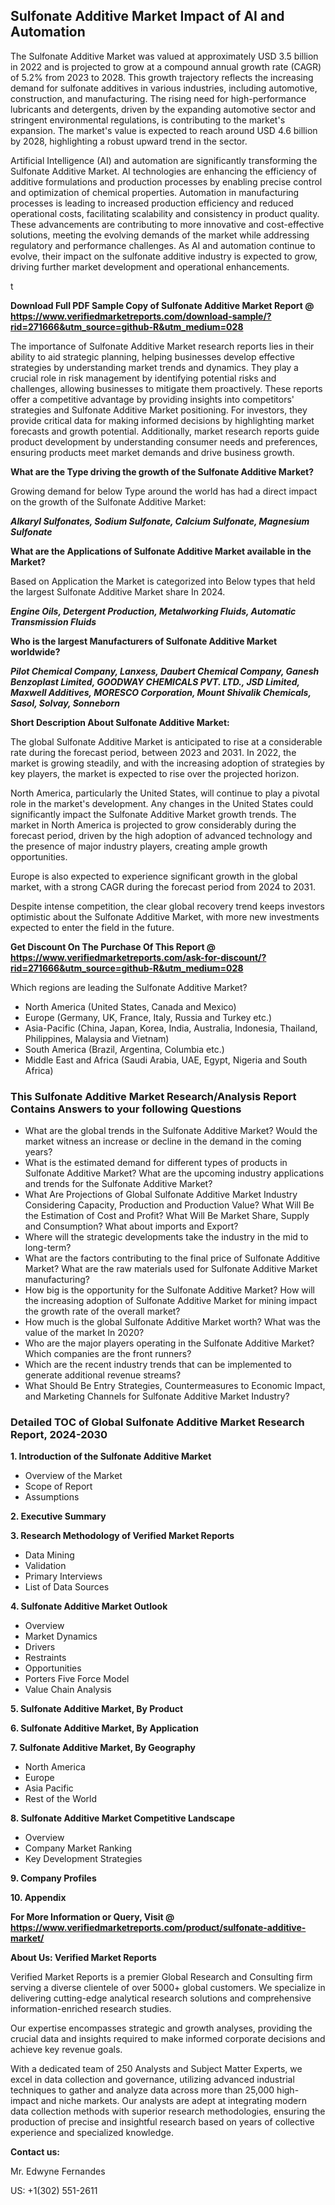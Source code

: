 <h2>Sulfonate Additive Market Impact of AI and Automation</h2><p>The Sulfonate Additive Market was valued at approximately USD 3.5 billion in 2022 and is projected to grow at a compound annual growth rate (CAGR) of 5.2% from 2023 to 2028. This growth trajectory reflects the increasing demand for sulfonate additives in various industries, including automotive, construction, and manufacturing. The rising need for high-performance lubricants and detergents, driven by the expanding automotive sector and stringent environmental regulations, is contributing to the market's expansion. The market's value is expected to reach around USD 4.6 billion by 2028, highlighting a robust upward trend in the sector.</p><p>Artificial Intelligence (AI) and automation are significantly transforming the Sulfonate Additive Market. AI technologies are enhancing the efficiency of additive formulations and production processes by enabling precise control and optimization of chemical properties. Automation in manufacturing processes is leading to increased production efficiency and reduced operational costs, facilitating scalability and consistency in product quality. These advancements are contributing to more innovative and cost-effective solutions, meeting the evolving demands of the market while addressing regulatory and performance challenges. As AI and automation continue to evolve, their impact on the sulfonate additive industry is expected to grow, driving further market development and operational enhancements.</p>t</p><p id="" class=""><strong>Download Full PDF Sample Copy of Sulfonate Additive Market Report @ <a href="https://www.verifiedmarketreports.com/download-sample/?rid=271666&utm_source=github-R&utm_medium=028" target="_blank">https://www.verifiedmarketreports.com/download-sample/?rid=271666&utm_source=github-R&utm_medium=028</a></strong></p><p>The importance of&nbsp;Sulfonate Additive Market research reports lies in their ability to aid strategic planning, helping businesses develop effective strategies by understanding market trends and dynamics. They play a crucial role in risk management by identifying potential risks and challenges, allowing businesses to mitigate them proactively. These reports offer a competitive advantage by providing insights into competitors' strategies and Sulfonate Additive Market positioning. For investors, they provide critical data for making informed decisions by highlighting market forecasts and growth potential. Additionally, market research reports guide product development by understanding consumer needs and preferences, ensuring products meet market demands and drive business growth.</p><p><strong>What are the&nbsp;Type driving the growth of the Sulfonate Additive Market?</strong></p><p id="" class="">Growing demand for below Type around the world has had a direct impact on the growth of the Sulfonate Additive Market:</p><em><strong>Alkaryl Sulfonates, Sodium Sulfonate, Calcium Sulfonate, Magnesium Sulfonate</strong></em></p><strong>What are the&nbsp;Applications&nbsp;of Sulfonate Additive Market available in the Market?</strong></p><p id="" class="">Based on Application the Market is categorized into Below types that held the largest Sulfonate Additive Market share In 2024.</p><em><strong>Engine Oils, Detergent Production, Metalworking Fluids, Automatic Transmission Fluids</strong></em></p><strong>Who is the largest Manufacturers of Sulfonate Additive Market worldwide?</strong></p><p><em><strong>Pilot Chemical Company, Lanxess, Daubert Chemical Company, Ganesh Benzoplast Limited, GOODWAY CHEMICALS PVT. LTD., JSD Limited, Maxwell Additives, MORESCO Corporation, Mount Shivalik Chemicals, Sasol, Solvay, Sonneborn</strong></em></p><p id="" class=""><strong>Short Description About Sulfonate Additive Market:</strong></p><p>The global Sulfonate Additive Market is anticipated to rise at a considerable rate during the forecast period, between 2023 and 2031. In 2022, the market is growing steadily, and with the increasing adoption of strategies by key players, the market is expected to rise over the projected horizon.</p><p>North America, particularly the United States, will continue to play a pivotal role in the market's development. Any changes in the United States could significantly impact the Sulfonate Additive Market growth trends. The market in North America is projected to grow considerably during the forecast period, driven by the high adoption of advanced technology and the presence of major industry players, creating ample growth opportunities.</p><p>Europe is also expected to experience significant growth in the global market, with a strong CAGR during the forecast period from 2024 to 2031.</p><p>Despite intense competition, the clear global recovery trend keeps investors optimistic about the Sulfonate Additive Market, with more new investments expected to enter the field in the future.</p><p id="" class=""><strong>Get Discount On The Purchase Of This Report @ <a href="https://www.verifiedmarketreports.com/ask-for-discount/?rid=271666&utm_source=github-R&utm_medium=028" target="_blank">https://www.verifiedmarketreports.com/ask-for-discount/?rid=271666&utm_source=github-R&utm_medium=028</a></strong></p>Which regions are leading the Sulfonate Additive Market?</p><ul><li>North America (United States, Canada and Mexico)</li><li>Europe (Germany, UK, France, Italy, Russia and Turkey etc.)</li><li>Asia-Pacific (China, Japan, Korea, India, Australia, Indonesia, Thailand, Philippines, Malaysia and Vietnam)</li><li>South America (Brazil, Argentina, Columbia etc.)</li><li>Middle East and Africa (Saudi Arabia, UAE, Egypt, Nigeria and South Africa)</li></ul><h3 id="" class="">This Sulfonate Additive Market Research/Analysis Report Contains Answers to your following Questions</h3><ul><li>What are the global trends in the Sulfonate Additive Market? Would the market witness an increase or decline in the demand in the coming years?</li><li>What is the estimated demand for different types of products in Sulfonate Additive Market? What are the upcoming industry applications and trends for the Sulfonate Additive Market?</li><li>What Are Projections of Global Sulfonate Additive Market Industry Considering Capacity, Production and Production Value? What Will Be the Estimation of Cost and Profit? What Will Be Market Share, Supply and Consumption? What about imports and Export?</li><li>Where will the strategic developments take the industry in the mid to long-term?</li><li>What are the factors contributing to the final price of Sulfonate Additive Market? What are the raw materials used for Sulfonate Additive Market manufacturing?</li><li>How big is the opportunity for the Sulfonate Additive Market? How will the increasing adoption of Sulfonate Additive Market for mining impact the growth rate of the overall market?</li><li>How much is the global Sulfonate Additive Market worth? What was the value of the market In 2020?</li><li>Who are the major players operating in the Sulfonate Additive Market? Which companies are the front runners?</li><li>Which are the recent industry trends that can be implemented to generate additional revenue streams?</li><li>What Should Be Entry Strategies, Countermeasures to Economic Impact, and Marketing Channels for Sulfonate Additive Market Industry?</li></ul><h3 id="" class="">Detailed TOC of Global Sulfonate Additive Market Research Report, 2024-2030</h3><p id="" class=""><strong>1. Introduction of the Sulfonate Additive Market</strong></p><ul><li>Overview of the Market</li><li>Scope of Report</li><li>Assumptions</li></ul><p id="" class=""><strong>2. Executive Summary</strong></p><p id="" class=""><strong>3. Research Methodology of Verified Market Reports</strong></p><ul><li>Data Mining</li><li>Validation</li><li>Primary Interviews</li><li>List of Data Sources</li></ul><p id="" class=""><strong>4. Sulfonate Additive Market Outlook</strong></p><ul><li>Overview</li><li>Market Dynamics</li><li>Drivers</li><li>Restraints</li><li>Opportunities</li><li>Porters Five Force Model</li><li>Value Chain Analysis</li></ul><p id="" class=""><strong>5. Sulfonate Additive Market, By Product</strong></p><p id="" class=""><strong>6. Sulfonate Additive Market, By Application</strong></p><p id="" class=""><strong>7. Sulfonate Additive Market, By Geography</strong></p><ul><li>North America</li><li>Europe</li><li>Asia Pacific</li><li>Rest of the World</li></ul><p id="" class=""><strong>8. Sulfonate Additive Market Competitive Landscape</strong></p><ul><li>Overview</li><li>Company Market Ranking</li><li>Key Development Strategies</li></ul><p id="" class=""><strong>9. Company Profiles</strong></p><p id="" class=""><strong>10. Appendix</strong></p><p id="" class=""><strong>For More Information or Query, Visit @ <a href="https://www.verifiedmarketreports.com/product/sulfonate-additive-market/" target="_blank">https://www.verifiedmarketreports.com/product/sulfonate-additive-market/</a></strong></p><p id="" class=""><strong>About Us: Verified Market Reports</strong></p><p id="" class="">Verified Market Reports is a premier Global Research and Consulting firm serving a diverse clientele of over 5000+ global customers. We specialize in delivering cutting-edge analytical research solutions and comprehensive information-enriched research studies.</p><p id="" class="">Our expertise encompasses strategic and growth analyses, providing the crucial data and insights required to make informed corporate decisions and achieve key revenue goals.</p><p id="" class="">With a dedicated team of 250 Analysts and Subject Matter Experts, we excel in data collection and governance, utilizing advanced industrial techniques to gather and analyze data across more than 25,000 high-impact and niche markets. Our analysts are adept at integrating modern data collection methods with superior research methodologies, ensuring the production of precise and insightful research based on years of collective experience and specialized knowledge.</p><p id="" class=""><strong>Contact us:</strong></p><p id="" class="">Mr. Edwyne Fernandes</p><p id="" class="">US: +1(302) 551-2611</p>